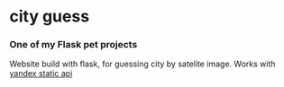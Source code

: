 # city guess
### One of my Flask pet projects
Website build with flask, for guessing city by satelite image. 
Works with [yandex static api](https://yandex.ru/dev/staticapi/doc/ru/)
